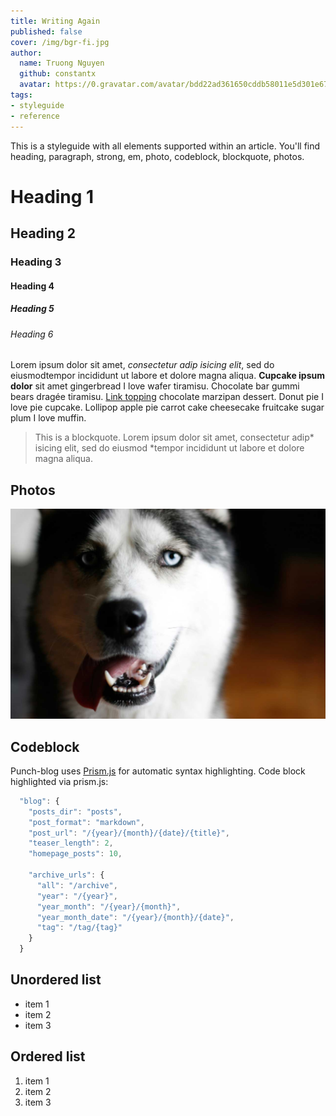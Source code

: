 ```yaml
---
title: Writing Again
published: false
cover: /img/bgr-fi.jpg
author:
  name: Truong Nguyen
  github: constantx
  avatar: https://0.gravatar.com/avatar/bdd22ad361650cddb58011e5d301e67b?d=https%3A%2F%2Fidenticons.github.com%2F78111570a7c73234b9c1d28182759030.png&s=420
tags:
- styleguide
- reference
---
```


This is a styleguide with all elements supported within an article. You'll find heading, paragraph, strong, em, photo, codeblock, blockquote, photos.

# Heading 1
## Heading 2
### Heading 3
#### Heading 4
##### Heading 5
###### Heading 6

Lorem ipsum dolor sit amet, _consectetur adip isicing elit_, sed do eiusmodtempor incididunt ut labore et dolore magna aliqua. __Cupcake ipsum dolor__ sit amet gingerbread I love wafer tiramisu. Chocolate bar gummi bears dragée tiramisu. [Link topping](/) chocolate marzipan dessert. Donut pie I love pie cupcake. Lollipop apple pie carrot cake cheesecake fruitcake sugar plum I love muffin.

> This is a blockquote. Lorem ipsum dolor sit amet, consectetur adip* isicing elit, sed do eiusmod *tempor incididunt ut labore et dolore magna aliqua.

## Photos
![cat? - by constantx](/img/bgr-fi.jpg)

## Codeblock
Punch-blog uses [Prism.js](http://prismjs.com/) for automatic syntax highlighting.
Code block highlighted via prism.js:
```javascript
  "blog": {
    "posts_dir": "posts",
    "post_format": "markdown",
    "post_url": "/{year}/{month}/{date}/{title}",
    "teaser_length": 2,
    "homepage_posts": 10,

    "archive_urls": {
      "all": "/archive",
      "year": "/{year}",
      "year_month": "/{year}/{month}",
      "year_month_date": "/{year}/{month}/{date}",
      "tag": "/tag/{tag}"
    }
  }
```

## Unordered list

* item 1
* item 2
* item 3

## Ordered list
1. item 1
2. item 2
3. item 3
